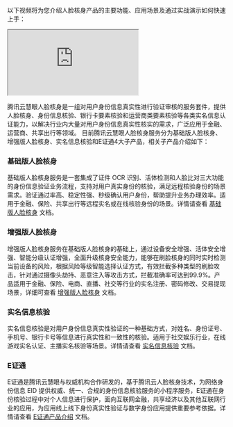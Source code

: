 以下视频将为您介绍人脸核身产品的主要功能、应用场景及通过实战演示如何快速上手：
<div class="doc-video-mod"><iframe src="https://cloud.tencent.com/edu/learning/quick-play/1586-11035?source=gw.doc.media&withPoster=1&notip=1"></iframe></div>


腾讯云慧眼人脸核身是一组对用户身份信息真实性进行验证审核的服务套件，提供人脸核身、身份信息核验、银行卡要素核验和运营商类要素核验等各类实名信息认证能力，以解决行业内大量对用户身份信息真实性核实的需求，广泛应用于金融、运营商、共享出行等领域。
目前腾讯云慧眼人脸核身服务分为基础版人脸核身、增强版人脸核身、实名信息核验和E证通4大子产品，相关子产品介绍如下：

### 基础版人脸核身

基础版人脸核身服务是一套集成了证件 OCR 识别、活体检测和人脸比对三大功能的身份信息验证业务流程，支持对用户真实身份的核验，满足远程核验身份的场景需求。验证通过率高、稳定性强、秒级确认用户身份，帮助提升业务办理效率。适用于金融、保险、共享出行等远程实名或在线核验身份的场景。详情请查看 [基础版人脸核身](https://cloud.tencent.com/document/product/1007/56774) 文档。


### 增强版人脸核身

增强版人脸核身服务在基础版人脸核身的基础上，通过设备安全增强、活体安全增强、智能分级认证增强，全面升级核身安全能力，能够在刷脸核身的同时实时检测当前设备的风险，根据风险等级智能选择认证方式，有效拦截多种类型的刷脸攻击，针对通过摄像头劫持、恶意注入等攻击方式，拦截准确率可达到99.9%。产品适用于金融、保险、电商、直播、社交等行业的实名注册、密码修改、交易提现场景，详细可查看 [增强版人脸核身](https://cloud.tencent.com/document/product/1007/56773) 文档。


### 实名信息核验

实名信息核验是对用户身份信息真实性验证的一种基础方式，对姓名、身份证号、手机号、银行卡号等信息进行真实性和一致性的核验。适用于社交娱乐行业，在线游戏实名认证、主播实名核验等场景。详情请查看 [实名信息核验](https://cloud.tencent.com/document/product/1007/56775) 文档。

### E证通

E证通是腾讯云慧眼与权威机构合作研发的，基于腾讯云人脸核身技术，为网络身份信息 EID 提供权威、统一、合规的身份信息核验服务的小程序服务，E证通在身份核验过程中对个人信息进行保护，面向互联网金融，共享经济以及其他互联网行业的应用，为应用线上线下身份真实性验证与数字身份应用提供重要参考依据。详情请查看 [E证通产品介绍](https://cloud.tencent.com/document/product/1007/56644) 文档。


